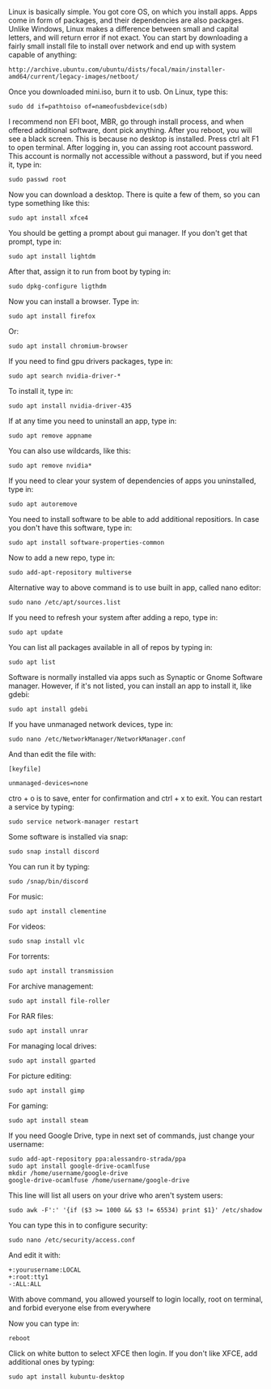 Linux is basically simple. You got core OS, on which you install apps. Apps come in form of packages, and their dependencies are also packages.
Unlike Windows, Linux makes a difference between small and capital letters, and will return error if not exact.
You can start by downloading a fairly small install file to install over network and end up with system capable of anything:

```
http://archive.ubuntu.com/ubuntu/dists/focal/main/installer-amd64/current/legacy-images/netboot/
```

Once you downloaded mini.iso, burn it to usb. On Linux, type this:

```
sudo dd if=pathtoiso of=nameofusbdevice(sdb)
```

I recommend non EFI boot, MBR, go through install process, and when offered additional software, dont pick anything.
After you reboot, you will see a black screen. This is because no desktop is installed. Press ctrl alt F1 to open terminal.
After logging in, you can assing root account password. This account is normally not accessible without a password,
but if you need it, type in:

```
sudo passwd root
```

Now you can download a desktop. There is quite a few of them, so you can type something like this:

```
sudo apt install xfce4
```

You should be getting a prompt about gui manager. If you don't get that prompt, type in:

```
sudo apt install lightdm
```

After that, assign it to run from boot by typing in:

```
sudo dpkg-configure ligthdm
```

Now you can install a browser. Type in:

```
sudo apt install firefox
```

Or:

```
sudo apt install chromium-browser
```

If you need to find gpu drivers packages, type in:

```
sudo apt search nvidia-driver-*
```

To install it, type in:

```
sudo apt install nvidia-driver-435
```

If at any time you need to uninstall an app, type in:

```
sudo apt remove appname
```

You can also use wildcards, like this:

```
sudo apt remove nvidia*
```

If you need to clear your system of dependencies of apps you uninstalled, type in:

```
sudo apt autoremove
```

You need to install software to be able to add additional repositiors. In case you don't have this software, type in:

```
sudo apt install software-properties-common
```

Now to add a new repo, type in:

```
sudo add-apt-repository multiverse
```

Alternative way to above command is to use built in app, called nano editor:

```
sudo nano /etc/apt/sources.list
```

If you need to refresh your system after adding a repo, type in:

```
sudo apt update
```

You can list all packages available in all of repos by typing in:

```
sudo apt list
```

Software is normally installed via apps such as Synaptic or Gnome Software manager. However, if it's not listed, you can install an app to install it, like gdebi:

```
sudo apt install gdebi
```

If you have unmanaged network devices, type in:

```
sudo nano /etc/NetworkManager/NetworkManager.conf
```

And than edit the file with:

```
[keyfile]

unmanaged-devices=none
```

ctro + o is to save, enter for confirmation and ctrl + x to exit. You can restart a service by typing:

```
sudo service network-manager restart
```

Some software is installed via snap:

```
sudo snap install discord
```

You can run it by typing:

```
sudo /snap/bin/discord
```

For music:

```
sudo apt install clementine
```

For videos:

```
sudo snap install vlc
```

For torrents:

```
sudo apt install transmission
```

For archive management:

```
sudo apt install file-roller
```

For RAR files:

```
sudo apt install unrar
```

For managing local drives:

```
sudo apt install gparted
```

For picture editing:

```
sudo apt install gimp
```

For gaming:

```
sudo apt install steam
```

If you need Google Drive, type in next set of commands, just change your username:

```
sudo add-apt-repository ppa:alessandro-strada/ppa
sudo apt install google-drive-ocamlfuse
mkdir /home/username/google-drive
google-drive-ocamlfuse /home/username/google-drive
```

This line will list all users on your drive who aren't system users:

```
sudo awk -F':' '{if ($3 >= 1000 && $3 != 65534) print $1}' /etc/shadow
```

You can type this in to configure security:

```
sudo nano /etc/security/access.conf
```

And edit it with:

```
+:yourusername:LOCAL
+:root:tty1
-:ALL:ALL
```

With above command, you allowed yourself to login locally, root on terminal, and forbid everyone else from everywhere

Now you can type in:

```
reboot
```

Click on white button to select XFCE then login. If you don't like XFCE, add additional ones by typing:

```
sudo apt install kubuntu-desktop
```
